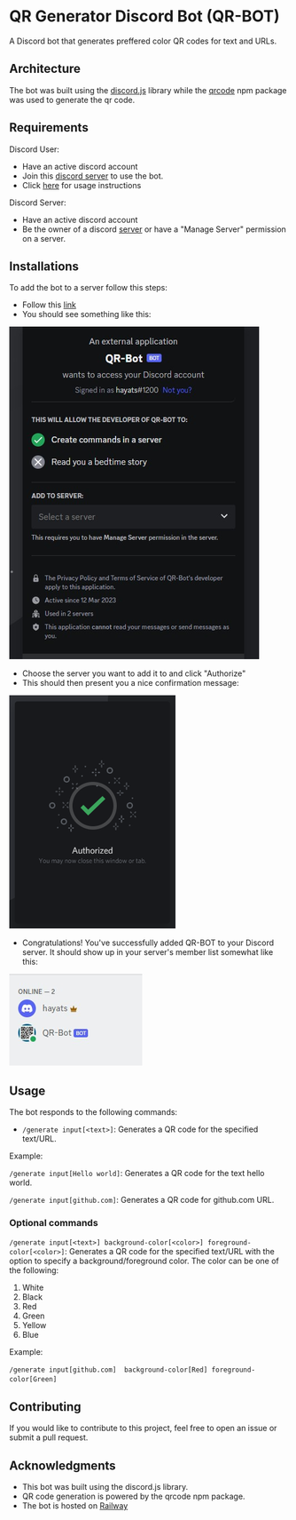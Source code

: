 # QR Generator Discord Bot (QR-BOT)
A Discord bot that generates preffered color QR codes for text and URLs.

## Architecture
The bot was built using the [discord.js](https://discord.js.org/#/) library while the [qrcode](https://www.npmjs.com/package/qrcode) npm package was used to generate the qr code.

## Requirements 
Discord User:

- Have an active discord account
- Join this [discord server](https://discord.gg/e5u7wujE) to use the bot.
- Click [here](#usage) for usage instructions

Discord Server:

- Have an active discord account
- Be the owner of a discord [server](https://support.discord.com/hc/en-us/articles/204849977-How-do-I-create-a-server-) or have a "Manage Server" permission on a server.

## Installations
To add the bot to a server follow this steps:
- Follow this [link](https://discord.com/api/oauth2/authorize?client_id=1084267438213963787&permissions=0&scope=bot%20applications.commands)
- You should see something like this:

![Bot permmission](/assets/images/bot-permission.jpg)

- Choose the server you want to add it to and click "Authorize"
- This should then present you a nice confirmation message:

![Bot permmission](/assets/images/bot-authorized.png)

- Congratulations! You've successfully added QR-BOT to your Discord server. It should show up in your server's member list somewhat like this:

![Bot permmission](/assets/images/bot-added.jpg)

## Usage
The bot responds to the following commands:
- `/generate input[<text>]`: Generates a QR code for the specified text/URL.

Example:

`/generate input[Hello world]`: Generates a QR code for the text hello world.

`/generate input[github.com]`: Generates a QR code for github.com URL.


### Optional commands
`/generate input[<text>] background-color[<color>] foreground-color[<color>]`: Generates a QR code for the specified text/URL with the option to specify a background/foreground color. The color can be one of the following:

1. White
2. Black
3. Red
4. Green
5. Yellow
6. Blue

Example:

`/generate input[github.com]  background-color[Red] foreground-color[Green]`

## Contributing
If you would like to contribute to this project, feel free to open an issue or submit a pull request.

## Acknowledgments
- This bot was built using the discord.js library.
- QR code generation is powered by the qrcode npm package.
- The bot is hosted on [Railway](https://railway.app/)
